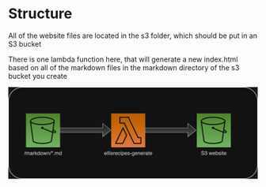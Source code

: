 # Structure

All of the website files are located in the s3 folder, which should be put in an S3 bucket

There is one lambda function here, that will generate a new index.html based on all of the markdown files in the markdown directory of the s3 bucket you create

![markdown files are fed into the lambda, which generates the index.html file](flow.png)